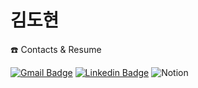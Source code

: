 # 김도현

☎️ Contacts & Resume

[![Gmail Badge](https://img.shields.io/badge/Gmail-d14836?style=flat-square&logo=Gmail&logoColor=white&link=mailto:mseagle2023@gmail.com)](mailto:doh0106@naver.com)
[![Linkedin Badge](https://img.shields.io/badge/-LinkedIn-blue?style=flat-square&logo=Linkedin&logoColor=white&link=https://www.linkedin.com/in/minjeong-jeon-680b021a1/)](https://www.linkedin.com/in/minjeong-jeon-680b021a1/)
![Notion](https://img.shields.io/badge/Notion-000000?style=flat-square&logo=Notion&logoColor=white&link=https://far-ballcap-854.notion.site/384260f1015545659829d45879bba001)

 

